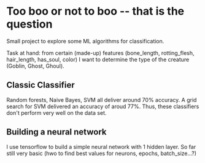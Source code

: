 # Too boo or not to boo -- that is the question

Small project to explore some ML algorithms for classification.

Task at hand: from certain (made-up) features (bone_length, rotting_flesh, hair_length, has_soul, color) I want to determine the type of the creature (Goblin, Ghost, Ghoul). 


## Classic Classifier
 
 Random forests, Naive Bayes, SVM all deliver around 70% accuracy. A grid search for SVM delivered an accuracy of aroud 77%. 
 Thus, these classifiers don't perform very well on the data set.
 
## Building a neural network
 
 I use tensorflow to build a simple neural network with 1 hidden layer.
 So far still very basic (hwo to find best values for neurons, epochs, batch_size...?)
